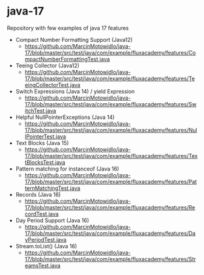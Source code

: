 # java-17

Repository with few examples of java 17 features


* Compact Number Formatting Support (Java12)
  * https://github.com/MarcinMotowidlo/java-17/blob/master/src/test/java/com/example/fluxacademy/features/CompactNumberFormattingTest.java
* Teeing Collector (Java12)
  * https://github.com/MarcinMotowidlo/java-17/blob/master/src/test/java/com/example/fluxacademy/features/TeeingCollectorTest.java
* Switch Expressions (Java 14) / yield Expression
  * https://github.com/MarcinMotowidlo/java-17/blob/master/src/test/java/com/example/fluxacademy/features/SwitchTest.java
* Helpful NullPointerExceptions (Java 14)
  * https://github.com/MarcinMotowidlo/java-17/blob/master/src/test/java/com/example/fluxacademy/features/NullPointerTest.java
* Text Blocks (Java 15)
  * https://github.com/MarcinMotowidlo/java-17/blob/master/src/test/java/com/example/fluxacademy/features/TextBlocksTest.java
* Pattern matching for instanceof (Java 16)
  * https://github.com/MarcinMotowidlo/java-17/blob/master/src/test/java/com/example/fluxacademy/features/PatternMatchingTest.java
* Records (Java 16)
  * https://github.com/MarcinMotowidlo/java-17/blob/master/src/test/java/com/example/fluxacademy/features/RecordTest.java
* Day Period Support (Java 16)
  * https://github.com/MarcinMotowidlo/java-17/blob/master/src/test/java/com/example/fluxacademy/features/DayPeriodTest.java
* Stream.toList() (Java 16)
  * https://github.com/MarcinMotowidlo/java-17/blob/master/src/test/java/com/example/fluxacademy/features/StreamsTest.java